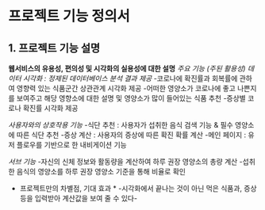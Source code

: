 # 프로젝트 기능 정의서

## 1. 프로젝트 기능 설명

**웹서비스의 유용성, 편의성 및 시각화의 실용성에 대한 설명**
*주요 기능 (주된 활용성)*
*데이터 시각화 : 정제된 데이터베이스 분석 결과 제공*
-코로나에 확진률과 회복률에 관하여 영향력 있는 식품군간 상관관계 시각화 제공
-어떠한 영양소가 코로나에 좋고 나쁜지를 보여주고 해당 영향소에 대한 설명 및 영양소가 많이 들어있는 식품 추천
-증상별 코로나 확진률 시각화 제공

*사용자와의 상호작용 기능*
-식단 추천 : 사용자가 섭취한 음식 검색 기능 & 필수 영양소에 따른 식단 추천
-증상 계산 : 사용자의 증상에 따른 확진 확률 계산
-메인 페이지 : 유저 플로우를 기반으로 한 내비게이션 기능

*서브 기능*
-자신의 신체 정보와 활동량을 계산하여 하루 권장 영양소의 총량 계산
-섭취한 음식의 영양소를 하루 권장 영양소 기준을 통해 비율로 확인

* 프로젝트만의 차별점, 기대 효과 *
  -시각화에서 끝나는 것이 아닌 먹은 식품과, 증상 등을 입력받아 계산값을 보여 줄 수 있다-
 


